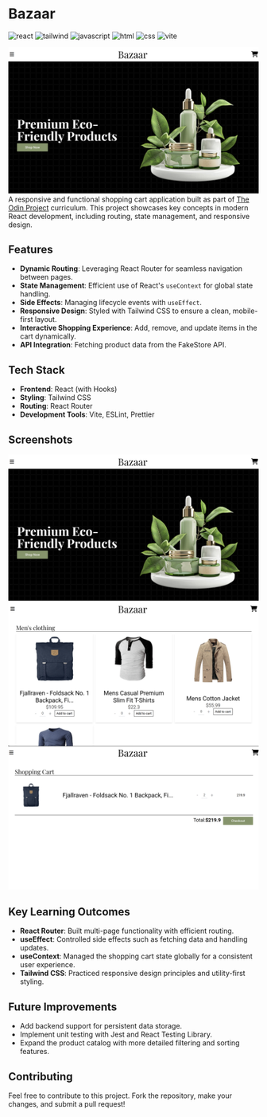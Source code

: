 # Bazaar

![react](https://img.shields.io/badge/React-20232A?style=for-the-badge&logo=react&logoColor=61DAFB)
![tailwind](https://img.shields.io/badge/Tailwind_CSS-38B2AC?style=for-the-badge&logo=tailwind-css&logoColor=white)
![javascript](https://img.shields.io/badge/JavaScript-323330?style=for-the-badge&logo=javascript&logoColor=F7DF1E)
![html](https://img.shields.io/badge/HTML5-E34F26?style=for-the-badge&logo=html5&logoColor=white)
![css](https://img.shields.io/badge/CSS3-1572B6?style=for-the-badge&logo=css3&logoColor=white)
![vite](https://img.shields.io/badge/Vite-B73BFE?style=for-the-badge&logo=vite&logoColor=FFD62E)

![homepage](image.png)
A responsive and functional shopping cart application built as part of [The Odin Project](https://www.theodinproject.com/) curriculum. This project showcases key concepts in modern React development, including routing, state management, and responsive design.

## Features

- **Dynamic Routing**: Leveraging React Router for seamless navigation between pages.
- **State Management**: Efficient use of React's `useContext` for global state handling.
- **Side Effects**: Managing lifecycle events with `useEffect`.
- **Responsive Design**: Styled with Tailwind CSS to ensure a clean, mobile-first layout.
- **Interactive Shopping Experience**: Add, remove, and update items in the cart dynamically.
- **API Integration**: Fetching product data from the FakeStore API.

## Tech Stack

- **Frontend**: React (with Hooks)
- **Styling**: Tailwind CSS
- **Routing**: React Router
- **Development Tools**: Vite, ESLint, Prettier

## Screenshots

![homepage](image.png)
![products](image-1.png)
![cart](image-3.png)

## Key Learning Outcomes

- **React Router**: Built multi-page functionality with efficient routing.
- **useEffect**: Controlled side effects such as fetching data and handling updates.
- **useContext**: Managed the shopping cart state globally for a consistent user experience.
- **Tailwind CSS**: Practiced responsive design principles and utility-first styling.

## Future Improvements

- Add backend support for persistent data storage.
- Implement unit testing with Jest and React Testing Library.
- Expand the product catalog with more detailed filtering and sorting features.

## Contributing

Feel free to contribute to this project. Fork the repository, make your changes, and submit a pull request!
